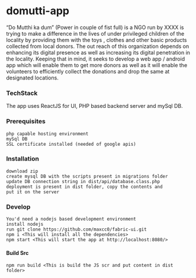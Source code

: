 # domutti-app
“Do Mutthi ka dum” (Power in couple of fist full) is a NGO run by XXXX is trying to make a difference in the lives of under privileged children of the locality by providing them with the toys , clothes and other basic products collected from local donors. 
The out reach of this organization depends on enhancing its digital presence as well as increasing its digital penetration in the locality. Keeping that in mind, it seeks to develop a web app / android app which will enable them to get more donors as well as it will enable the volunteers to efficiently collect the donations and drop the same at designated locations.

### TechStack
The app uses ReactJS for UI, PHP based backend server and mySql DB.

### Prerequisites
```
php capable hosting environment
mySql DB
SSL certificate installed (needed of google apis)
```

### Installation
```
download zip
create mysql DB with the scripts present in migrations folder
update DB connection string in dist/api/database.class.php
deployment is present in dist folder, copy the contents and 
put it on the server
```

### Develop
```
You'd need a nodejs based development environment
install nodejs
run git clone https://github.com/maxcc0/fabric-ui.git
npm i <This will install all the dependencies>
npm start <This will start the app at http://localhost:8080/>
```

#### Build Src
```
npm run build <This is build the JS scr and put content in dist folder>
```